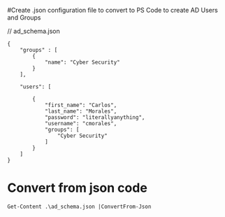 #Create .json configuration file to convert to PS Code to create AD Users and Groups

// ad_schema.json

```shell
{
    "groups" : [
        {
            "name": "Cyber Security"
        }
    ],

    "users": [

        {
            "first_name": "Carlos",
            "last_name": "Morales",
            "password": "literallyanything",
            "username": "cmorales",
            "groups": [
                "Cyber Security"
            ]
        }
    ]
}
```

# Convert from json code

```shell
Get-Content .\ad_schema.json |ConvertFrom-Json
```
